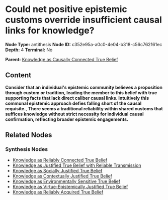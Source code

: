 # Could net positive epistemic customs override insufficient causal links for knowledge?

**Node Type:** antithesis
**Node ID:** c352e95a-a0c0-4e04-b318-c56c762161ec
**Depth:** 4
**Terminal:** No

**Parent:** [Knowledge as Causally Connected True Belief](knowledge-as-causally-connected-true-belief-synthesis-e9e57bbb-5493-4169-bf8d-b019c4b0c398.md)

## Content

**Consider that an individual's epistemic community believes a proposition through custom or tradition, leading the member to this belief with true supporting facts that lack direct caliber causal links. Intuitively this communal epistemic approach defies falling short of the causal requisite.**, **There seems a traditional reliability within shared customs that suffices knowledge without strict necessity for individual causal confirmation, reflecting broader epistemic engagements.**

## Related Nodes

### Synthesis Nodes

- [Knowledge as Reliably Connected True Belief](knowledge-as-reliably-connected-true-belief-synthesis-b27c68c4-9b81-40f1-9150-77515d73cf51.md)
- [Knowledge as Justified True Belief with Reliable Transmission](knowledge-as-justified-true-belief-with-reliable-transmission-synthesis-d0405a7a-075a-47ac-9120-b9c47b089edd.md)
- [Knowledge as Socially Justified True Belief](knowledge-as-socially-justified-true-belief-synthesis-ef82c343-0300-460a-b370-5fece7f1c0ca.md)
- [Knowledge as Contextually Justified True Belief](knowledge-as-contextually-justified-true-belief-synthesis-624f99a1-f227-4f21-86b8-9e28707b03f0.md)
- [Knowledge as Environmentally Sensitive True Belief](knowledge-as-environmentally-sensitive-true-belief-synthesis-37c04dd7-547d-4ff0-a1fb-b7dff5179c05.md)
- [Knowledge as Virtue-Epistemically Justified True Belief](knowledge-as-virtue-epistemically-justified-true-belief-synthesis-5cf1967f-6ea6-47d6-8780-fe161ef6e6c3.md)
- [Knowledge as Reliably Acquired True Belief](knowledge-as-reliably-acquired-true-belief-synthesis-498af2ad-2289-4732-ba77-7a3314b4b22f.md)
